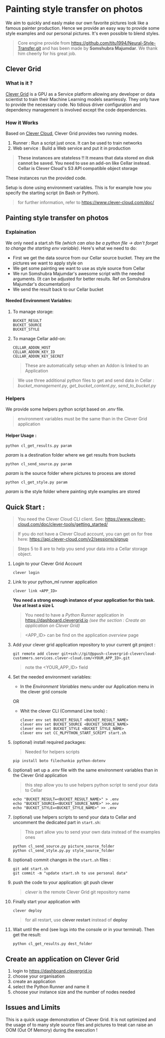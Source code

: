 # Painting style transfer on photos

We aim to quickly and easly make our own favorite pictures look like a famous painter production. Hence we provide an easy way to provide some style examples and our personal pictures. It's even possible to blend styles.

> Core engine provide from https://github.com/titu1994/Neural-Style-Transfer.git and has been made by **Somshubra Majumdar**. We thank him cheerly for his great job.

## Clever Grid
### What is it ?
[Clever Grid](https://www.clevergrid.io/) is a GPU as a Service platform allowing any developer or data scientist to train their Machine Learning models seamlessly. They only have to provide the necessary code. No tidious driver configuration and dependency management is involved except the code dependencies.

### How it Works
Based on [Clever Cloud](http://clever-cloud.com/), Clever Grid provides two running modes.
1. Runner : Run a script just once. It can be used to train networks
1. Web service : Build a Web service and put it in production

> **These instances are stateless !! It means that data stored on disk cannot be saved. You need to use an add-on like Cellar instead. Cellar is Clever Cloud's S3 API compatible object storage**

These instances run the provided code.
 
Setup is done using environment variables. This is for example how you specify the starting script (in Bash or Python).

> for further information, refer to https://www.clever-cloud.com/doc/

## Painting style transfer on photos 
### Explaination
We only need a start.sh file *(which can also be a python file -> don't forget to change the starting env variable)*. Here's what we need to do:
* First we get the data source from our Cellar source bucket. They are the pictures we want to apply style on
* We get some painting we want to use as style source from Cellar
* We run Somshubra Majumdar's awesome script with the needed arguments. (It can be adjusted for better results. Ref on Somshubra Majumdar's documentation)
* We send the result back to our Cellar bucket

#### Needed Environment Variables:

1. To manage storage:

       BUCKET_RESULT
       BUCKET_SOURCE
       BUCKET_STYLE

1. To manage Cellar add-on:
   
       CELLAR_ADDON_HOST
       CELLAR_ADDON_KEY_ID
       CELLAR_ADDON_KEY_SECRET

   > These are automatically setup when an Addon is linked to an Application


> We use three additional python files to get and send data in Cellar : *bucket_management.py*, *get_bucket_content.py*, *send_to_bucket.py*

### Helpers
We provide some helpers python script based on *.env* file.
> environment variables must be the same than in the Clever Grid application
#### Helper Usage :
    python cl_get_results.py param
*param* is a destination folder where we get results from buckets

    python cl_send_source.py param
*param* is the source folder where pictures to process are stored

    python cl_get_style.py param
*param* is the style folder where painting style examples are stored

## Quick Start :

> You need the Clever Cloud CLI client. See: https://www.clever-cloud.com/doc/clever-tools/getting_started/

> If you do not have a Clever Cloud account, you can get on for free here: https://api.clever-cloud.com/v2/sessions/signup

> Steps 5 to 8 are to help you send your data into a Cellar storage object.

1. Login to your Clever Grid Account

       clever login

1. Link to your python_ml runner application

       clever link <APP_ID>
       
   **You need a strong enough instance of your application for this task. Use at least a size L**

   > You need to have a *Python Runner* application in https://dashboard.clevergrid.io *(see the section : Create an application on Clever Grid)*

   > <APP_ID> can be find on the application *overview* page      

1. Add your clever grid application repository to your current git project :

       git remote add clever git+ssh://git@ppush-clevergrid-clevercloud-customers.services.clever-cloud.com/<YOUR_APP_ID>.git

    > note the <YOUR_APP_ID> field
    
1. Set the needed environment variables:

   * In the *Environment Variables* menu under our Application menu in the clever grid console

   OR

   * Whit the clever CLI (Command Line tools) :
       
         clever env set BUCKET_RESULT <BUCKET_RESULT_NAME>
         clever env set BUCKET_SOURCE <BUCKET_SOURCE_NAME>
         clever env set BUCKET_STYLE <BUCKET_STYLE_NAME>
         clever env set CC_MLPYTHON_START_SCRIPT start.sh

1. (optional) install required packages:
    > Needed for helpers scripts

       pip install boto filechunkio python-dotenv
       
1. (optional) set up a *.env* file with the same environment variables than in the Clever Grid application
    > this step allow you to use helpers python script to send your data to Cellar

       echo "BUCKET_RESULT=<BUCKET_RESULT_NAME>" > .env
       echo "BUCKET_SOURCE=<BUCKET_SOURCE_NAME>" >>.env
       echo "BUCKET_STYLE=<BUCKET_STYLE_NAME>" >> .env

1. (optional) use helpers scripts to send your data to Cellar and uncomment the dedicated part in `start.sh`:
     > This part allow you to send your own data instead of the examples ones

       python cl_send_source.py picture_source_folder
       python cl_send_style.py.py style_source_folder
       
1. (optional) commit changes in the `start.sh` files :

       git add start.sh
       git commit -m "update start.sh to use personal data"

1. push the code to your application:
       git push clever

    > *clever* is the remote Clever Grid git repository name

  
1. Finally start your application with

       clever deploy

    > for all restart, use **clever restart** instead of **deploy**

1. Wait until the end (see logs into the console or in your terminal). Then get the result:

       python cl_get_results.py dest_folder
 

## Create an application on Clever Grid  
1. login to https://dashboard.clevergrid.io
1. choose your organisation
1. create an application
1. select the Python Runner and name it
1. choose your instance size and the number of nodes needed

## Issues and Limits
This is a quick usage demonstration of Clever Grid. It is not optimized and the usage of to many style source files and
pictures to treat can raise an OOM (Out Of Memory) during the execution !

